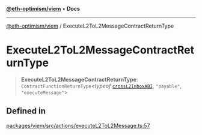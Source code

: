 [**@eth-optimism/viem**](../README.md) • **Docs**

***

[@eth-optimism/viem](../README.md) / ExecuteL2ToL2MessageContractReturnType

# ExecuteL2ToL2MessageContractReturnType

> **ExecuteL2ToL2MessageContractReturnType**: `ContractFunctionReturnType`\<*typeof* [`crossL2InboxABI`](../variables/crossL2InboxABI.md), `"payable"`, `"executeMessage"`\>

## Defined in

[packages/viem/src/actions/executeL2ToL2Message.ts:57](https://github.com/ethereum-optimism/ecosystem/blob/c363acafc2b5c0db021f95b4e5fefe43bbcaf322/packages/viem/src/actions/executeL2ToL2Message.ts#L57)
